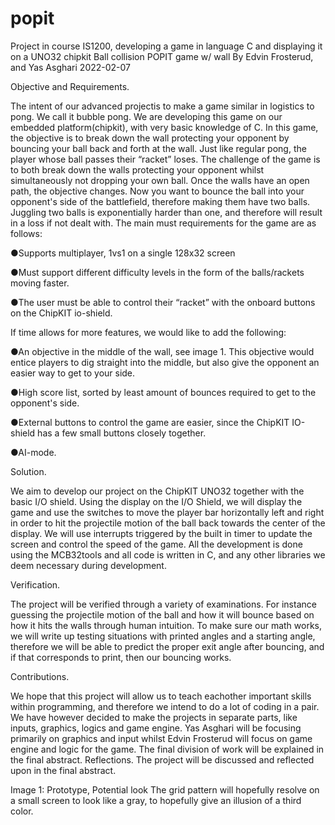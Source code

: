 # popit
Project in course IS1200, developing a game in language C and displaying it on a UNO32 chipkit
Ball collision POPIT game w/ wall
By Edvin Frosterud, and Yas Asghari
2022-02-07

Objective and Requirements.

The intent of our advanced projectis to make a game similar in logistics to pong. We call it
bubble pong. We are developing this game on our embedded platform(chipkit), with very basic
knowledge of C. In this game, the objective is to break down the wall protecting your opponent
by bouncing your ball back and forth at the wall. Just like regular pong, the player whose ball
passes their “racket” loses. The challenge of the game is to both break down the walls protecting
your opponent whilst simultaneously not dropping your own ball. Once the walls have an open
path, the objective changes. Now you want to bounce the ball into your opponent's side of the
battlefield, therefore making them have two balls. Juggling two balls is exponentially harder than
one, and therefore will result in a loss if not dealt with. The main must requirements for the game
are as follows:

●Supports multiplayer, 1vs1 on a single 128x32 screen

●Must support different difficulty levels in the form of the balls/rackets moving faster.

●The user must be able to control their “racket” with the onboard buttons on the ChipKIT
io-shield.

If time allows for more features, we would like to add the following:

●An objective in the middle of the wall, see image 1. This objective would entice players
to dig straight into the middle, but also give the opponent an easier way to get to your
side.

●High score list, sorted by least amount of bounces required to get to the opponent's side.

●External buttons to control the game are easier, since the ChipKIT IO-shield has a few
small buttons closely together.

●AI-mode.

Solution. 

We aim to develop our project on the ChipKIT UNO32 together with the basic I/O
shield. Using the display on the I/O Shield, we will display the game and use the switches to
move the player bar horizontally left and right in order to hit the projectile motion of the ball
back towards the center of the display. We will use interrupts triggered by the built in timer to
update the screen and control the speed of the game. All the development is done using the
MCB32tools and all code is written in C, and any other libraries we deem necessary during
development.

Verification. 

The project will be verified through a variety of examinations. For instance
guessing the projectile motion of the ball and how it will bounce based on how it hits the walls
through human intuition. To make sure our math works, we will write up testing situations with
printed angles and a starting angle, therefore we will be able to predict the proper exit angle after
bouncing, and if that corresponds to print, then our bouncing works.

Contributions.

We hope that this project will allow us to teach eachother important skills within
programming, and therefore we intend to do a lot of coding in a pair. We have however decided
to make the projects in separate parts, like inputs, graphics, logics and game engine. Yas Asghari
will be focusing primarily on graphics and input whilst Edvin Frosterud will focus on game
engine and logic for the game. The final division of work will be explained in the final abstract.
Reflections. The project will be discussed and reflected upon in the final abstract.

Image 1: Prototype, Potential look
The grid pattern will hopefully resolve on a small screen to look like a gray, to hopefully give an
illusion of a third color.
